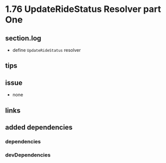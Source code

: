 # 1.76 UpdateRideStatus Resolver part One

## section.log

- define `UpdateRideStatus` resolver

## tips

## issue

- none

## links

## added dependencies

### dependencies

### devDependencies
